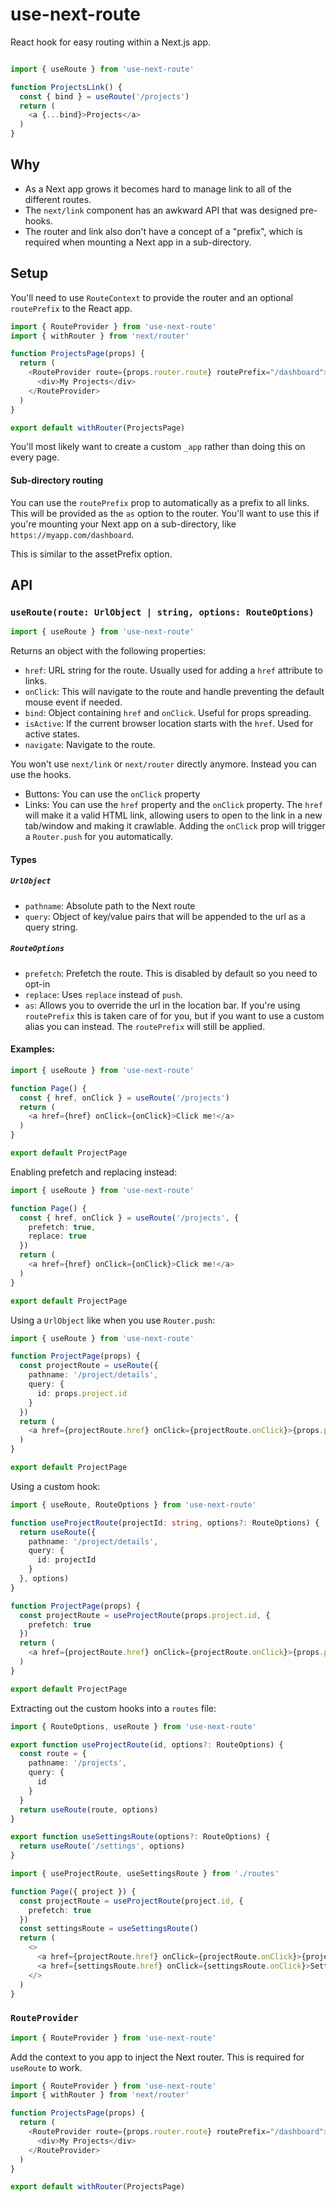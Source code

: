 # use-next-route

React hook for easy routing within a Next.js app. 

```ts

import { useRoute } from 'use-next-route'

function ProjectsLink() {
  const { bind } = useRoute('/projects')
  return (
    <a {...bind}>Projects</a>
  )
}
```

## Why

* As a Next app grows it becomes hard to manage link to all of the different routes. 
* The `next/link` component has an awkward API that was designed pre-hooks.
* The router and link also don't have a concept of a "prefix", which is required when mounting a Next app in a sub-directory. 

## Setup

You'll need to use `RouteContext` to provide the router and an optional `routePrefix` to the React app. 

```ts
import { RouteProvider } from 'use-next-route'
import { withRouter } from 'next/router'

function ProjectsPage(props) {
  return (
    <RouteProvider route={props.router.route} routePrefix="/dashboard">
      <div>My Projects</div>
    </RouteProvider>
  )
}

export default withRouter(ProjectsPage)
```

You'll most likely want to create a custom `_app` rather than doing this on every page.

#### Sub-directory routing

You can use the `routePrefix`  prop to automatically as a prefix to all links. This will be provided as the `as` option to the router. You'll want to use this if you're mounting your Next app on a sub-directory, like `https://myapp.com/dashboard`. 

This is similar to the assetPrefix option.

## API

### `useRoute(route: UrlObject | string, options: RouteOptions)`

```ts
import { useRoute } from 'use-next-route'
```

Returns an object with the following properties:

* `href`: URL string for the route. Usually used for adding a `href` attribute to links.
* `onClick`: This will navigate to the route and handle preventing the default mouse event if needed.
* `bind`: Object containing `href` and `onClick`. Useful for props spreading.
* `isActive`: If the current browser location starts with the `href`. Used for active states.
* `navigate`: Navigate to the route.

You won't use `next/link` or `next/router` directly anymore. Instead you can use the hooks. 

* Buttons: You can use the `onClick` property
* Links: You can use the `href` property and the `onClick` property. The `href` will make it a valid HTML link, allowing users to open to the link in a new tab/window and making it crawlable. Adding the `onClick` prop will trigger a `Router.push` for you automatically.

#### Types 
##### `UrlObject`

* `pathname`: Absolute path to the Next route
* `query`: Object of key/value pairs that will be appended to the url as a query string.

##### `RouteOptions`

* `prefetch`: Prefetch the route. This is disabled by default so you need to opt-in
* `replace`: Uses `replace` instead of `push`. 
* `as`: Allows you to override the url in the location bar. If you're using `routePrefix` this is taken care of for you, but if you want to use a custom alias you can instead. The `routePrefix` will still be applied.

#### Examples:

```ts
import { useRoute } from 'use-next-route'

function Page() {
  const { href, onClick } = useRoute('/projects')
  return (
    <a href={href} onClick={onClick}>Click me!</a>
  )
}

export default ProjectPage
```

Enabling prefetch and replacing instead:

```ts
import { useRoute } from 'use-next-route'

function Page() {
  const { href, onClick } = useRoute('/projects', {
    prefetch: true,
    replace: true
  })
  return (
    <a href={href} onClick={onClick}>Click me!</a>
  )
}

export default ProjectPage
```

Using a `UrlObject` like when you use `Router.push`:

```ts
import { useRoute } from 'use-next-route'

function ProjectPage(props) {
  const projectRoute = useRoute({
    pathname: '/project/details',
    query: {
      id: props.project.id
    }
  })
  return (
    <a href={projectRoute.href} onClick={projectRoute.onClick}>{props.project.name}</a>
  )
}

export default ProjectPage
```

Using a custom hook:

```ts
import { useRoute, RouteOptions } from 'use-next-route'

function useProjectRoute(projectId: string, options?: RouteOptions) {
  return useRoute({
    pathname: '/project/details',
    query: {
      id: projectId
    }
  }, options)
}

function ProjectPage(props) {
  const projectRoute = useProjectRoute(props.project.id, {
    prefetch: true
  })
  return (
    <a href={projectRoute.href} onClick={projectRoute.onClick}>{props.project.name}</a>
  )
}

export default ProjectPage
```

Extracting out the custom hooks into a `routes` file:

```ts
import { RouteOptions, useRoute } from 'use-next-route'

export function useProjectRoute(id, options?: RouteOptions) {
  const route = {
    pathname: '/projects',
    query: {
      id
    }
  }
  return useRoute(route, options)
}

export function useSettingsRoute(options?: RouteOptions) {
  return useRoute('/settings', options)
}
```

```ts
import { useProjectRoute, useSettingsRoute } from './routes'

function Page({ project }) {
  const projectRoute = useProjectRoute(project.id, {
    prefetch: true
  })
  const settingsRoute = useSettingsRoute()
  return (
    <>
      <a href={projectRoute.href} onClick={projectRoute.onClick}>{project.name}</a>
      <a href={settingsRoute.href} onClick={settingsRoute.onClick}>Settings</a>
    </>
  )
}
```

### `RouteProvider`

```ts
import { RouteProvider } from 'use-next-route'
```

Add the context to you app to inject the Next router. This is required for `useRoute` to work. 

```ts
import { RouteProvider } from 'use-next-route'
import { withRouter } from 'next/router'

function ProjectsPage(props) {
  return (
    <RouteProvider route={props.router.route} routePrefix="/dashboard">
      <div>My Projects</div>
    </RouteProvider>
  )
}

export default withRouter(ProjectsPage)
```
